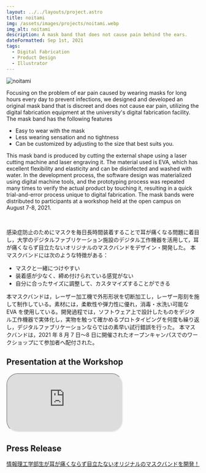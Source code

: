 ```yaml
---
layout: ../../layouts/project.astro
title: noitami
img: /assets/images/projects/noitami.webp
img_alt: noitami
description: A mask band that does not cause pain behind the ears.
dateFormatted: Sep 1st, 2021
tags:
  - Digital Fabrication
  - Product Design
  - Illustrator
---
```


![noitami](/assets/images/projects/noitami.webp)

Focusing on the problem of ear pain caused by wearing masks for long hours every day to prevent infections, we designed and developed an original mask band that is discreet and does not cause ear pain, utilizing the digital fabrication equipment at the university's digital fabrication facility.
The mask band has the following features

- Easy to wear with the mask
- Less wearing sensation and no tightness
- Can be customized by adjusting to the size that best suits you.

This mask band is produced by cutting the external shape using a laser cutting machine and laser engraving it. The material used is EVA, which has excellent flexibility and elasticity and can be disinfected and washed with water. In the development process, the software design was materialized using digital machine tools, and the prototyping process was repeated many times to verify the actual product by touching it, resulting in a quick trial-and-error process unique to digital fabrication.
The mask bands were distributed to participants at a workshop held at the open campus on August 7-8, 2021.

<br/>

感染症防止のためにマスクを毎日長時間装着することで耳が痛くなる問題に着目し，大学のデジタルファブリケーション施設のデジタル工作機器を活用して，耳が痛くならず目立たないオリジナルのマスクバンドをデザイン・開発した。
本マスクバンドには次のような特徴がある：

- マスクと一緒につけやすい
- 装着感が少なく、締め付けられている感覚がない
- 自分に合ったサイズに調整して、カスタマイズすることができる

本マスクバンドは，レーザー加工機で外形形状を切断加工し，レーザー彫刻を施して制作している。素材には，柔軟性や弾力性に優れ，消毒・水洗い可能な EVA を使用している。開発過程では，ソフトウェア上で設計したものをデジタル工作機器で実体化し，実物を触って確かめるプロトタイピングを何度も繰り返し，デジタルファブリケーションならではの素早い試行錯誤を行った。
本マスクバンドは，2021 年 8 月 7 日〜8 日に開催されたオープンキャンパスでのワークショップにて参加者へ配付された。

## Presentation at the Workshop

<div>
  <iframe
    src="https://www.youtube.com/embed/j-7uK22wKHo?si=nZCHYYFBceDr5GZJ"
    title="noitami Presentation Video"
    class="w-full"
    style="border-radius: 30px; aspect-ratio: 16 / 9;"
  ></iframe>
</div>

## Press Release

[情報理工学部生が耳が痛くならず目立たないオリジナルのマスクバンドを開発！](https://www.kyoto-su.ac.jp/news/2021_ise/20210826_196_mask.html)
